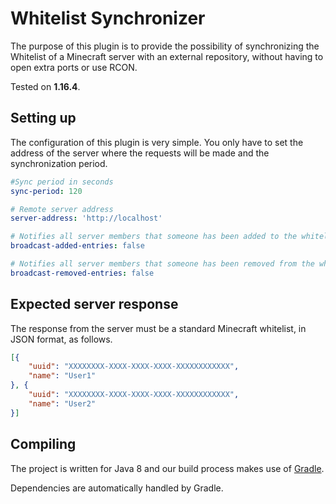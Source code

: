 # Whitelist Synchronizer

The purpose of this plugin is to provide the possibility of synchronizing 
the Whitelist of a Minecraft server with an external repository, without 
having to open extra ports or use RCON.

Tested on **1.16.4**.

Setting up
----------

The configuration of this plugin is very simple. You only have to set the 
address of the server where the requests will be made and the synchronization 
period.

``` YAML
#Sync period in seconds
sync-period: 120

# Remote server address
server-address: 'http://localhost'

# Notifies all server members that someone has been added to the whitelist
broadcast-added-entries: false

# Notifies all server members that someone has been removed from the whitelist
broadcast-removed-entries: false
```

Expected server response
------------------------

The response from the server must be a standard Minecraft whitelist, in JSON format, as follows.

``` JSON
[{
    "uuid": "XXXXXXXX-XXXX-XXXX-XXXX-XXXXXXXXXXXX",
    "name": "User1"
}, {
    "uuid": "XXXXXXXX-XXXX-XXXX-XXXX-XXXXXXXXXXXX",
    "name": "User2"
}]
```

Compiling
---------

The project is written for Java 8 and our build process makes use of
[Gradle](http://gradle.org).

Dependencies are automatically handled by Gradle.